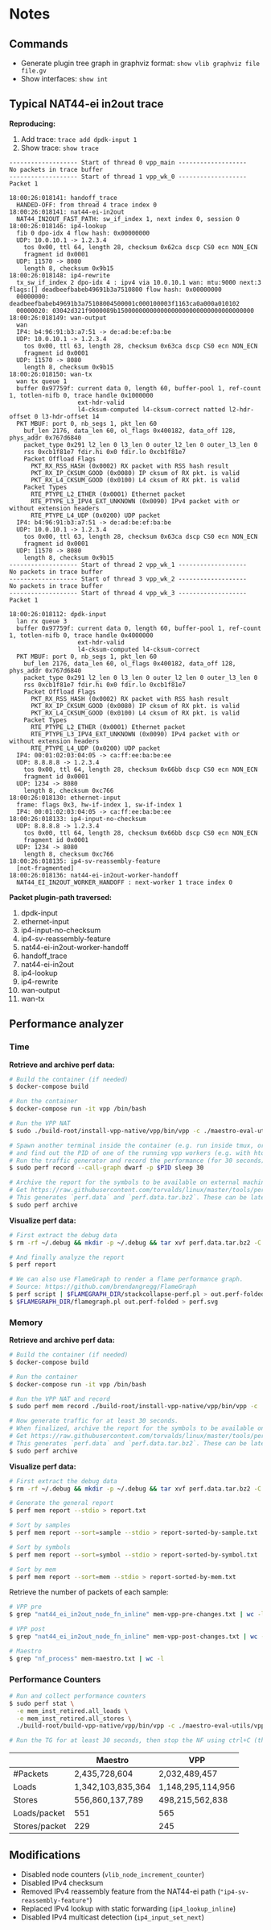 # Notes

## Commands

- Generate plugin tree graph in graphviz format: `show vlib graphviz file file.gv`
- Show interfaces: `show int`

## Typical NAT44-ei in2out trace

**Reproducing:**
1. Add trace: `trace add dpdk-input 1`
2. Show trace: `show trace`

```
------------------- Start of thread 0 vpp_main -------------------
No packets in trace buffer
------------------- Start of thread 1 vpp_wk_0 -------------------
Packet 1

18:00:26:018141: handoff_trace
  HANDED-OFF: from thread 4 trace index 0
18:00:26:018141: nat44-ei-in2out
  NAT44_IN2OUT_FAST_PATH: sw_if_index 1, next index 0, session 0
18:00:26:018146: ip4-lookup
  fib 0 dpo-idx 4 flow hash: 0x00000000
  UDP: 10.0.10.1 -> 1.2.3.4
    tos 0x00, ttl 64, length 28, checksum 0x62ca dscp CS0 ecn NON_ECN
    fragment id 0x0001
  UDP: 11570 -> 8080
    length 8, checksum 0x9b15
18:00:26:018148: ip4-rewrite
  tx_sw_if_index 2 dpo-idx 4 : ipv4 via 10.0.10.1 wan: mtu:9000 next:3 flags:[] deadbeefbabeb49691b3a7510800 flow hash: 0x00000000
  00000000: deadbeefbabeb49691b3a75108004500001c000100003f1163ca0a000a010102
  00000020: 03042d321f9000089b15000000000000000000000000000000000000
18:00:26:018149: wan-output
  wan
  IP4: b4:96:91:b3:a7:51 -> de:ad:be:ef:ba:be
  UDP: 10.0.10.1 -> 1.2.3.4
    tos 0x00, ttl 63, length 28, checksum 0x63ca dscp CS0 ecn NON_ECN
    fragment id 0x0001
  UDP: 11570 -> 8080
    length 8, checksum 0x9b15
18:00:26:018150: wan-tx
  wan tx queue 1
  buffer 0x97759f: current data 0, length 60, buffer-pool 1, ref-count 1, totlen-nifb 0, trace handle 0x1000000
                   ext-hdr-valid
                   l4-cksum-computed l4-cksum-correct natted l2-hdr-offset 0 l3-hdr-offset 14
  PKT MBUF: port 0, nb_segs 1, pkt_len 60
    buf_len 2176, data_len 60, ol_flags 0x400182, data_off 128, phys_addr 0x767d6840
    packet_type 0x291 l2_len 0 l3_len 0 outer_l2_len 0 outer_l3_len 0
    rss 0xcb1f81e7 fdir.hi 0x0 fdir.lo 0xcb1f81e7
    Packet Offload Flags
      PKT_RX_RSS_HASH (0x0002) RX packet with RSS hash result
      PKT_RX_IP_CKSUM_GOOD (0x0080) IP cksum of RX pkt. is valid
      PKT_RX_L4_CKSUM_GOOD (0x0100) L4 cksum of RX pkt. is valid
    Packet Types
      RTE_PTYPE_L2_ETHER (0x0001) Ethernet packet
      RTE_PTYPE_L3_IPV4_EXT_UNKNOWN (0x0090) IPv4 packet with or without extension headers
      RTE_PTYPE_L4_UDP (0x0200) UDP packet
  IP4: b4:96:91:b3:a7:51 -> de:ad:be:ef:ba:be
  UDP: 10.0.10.1 -> 1.2.3.4
    tos 0x00, ttl 63, length 28, checksum 0x63ca dscp CS0 ecn NON_ECN
    fragment id 0x0001
  UDP: 11570 -> 8080
    length 8, checksum 0x9b15
------------------- Start of thread 2 vpp_wk_1 -------------------
No packets in trace buffer
------------------- Start of thread 3 vpp_wk_2 -------------------
No packets in trace buffer
------------------- Start of thread 4 vpp_wk_3 -------------------
Packet 1

18:00:26:018112: dpdk-input
  lan rx queue 3
  buffer 0x97759f: current data 0, length 60, buffer-pool 1, ref-count 1, totlen-nifb 0, trace handle 0x4000000
                   ext-hdr-valid
                   l4-cksum-computed l4-cksum-correct
  PKT MBUF: port 0, nb_segs 1, pkt_len 60
    buf_len 2176, data_len 60, ol_flags 0x400182, data_off 128, phys_addr 0x767d6840
    packet_type 0x291 l2_len 0 l3_len 0 outer_l2_len 0 outer_l3_len 0
    rss 0xcb1f81e7 fdir.hi 0x0 fdir.lo 0xcb1f81e7
    Packet Offload Flags
      PKT_RX_RSS_HASH (0x0002) RX packet with RSS hash result
      PKT_RX_IP_CKSUM_GOOD (0x0080) IP cksum of RX pkt. is valid
      PKT_RX_L4_CKSUM_GOOD (0x0100) L4 cksum of RX pkt. is valid
    Packet Types
      RTE_PTYPE_L2_ETHER (0x0001) Ethernet packet
      RTE_PTYPE_L3_IPV4_EXT_UNKNOWN (0x0090) IPv4 packet with or without extension headers
      RTE_PTYPE_L4_UDP (0x0200) UDP packet
  IP4: 00:01:02:03:04:05 -> ca:ff:ee:ba:be:ee
  UDP: 8.8.8.8 -> 1.2.3.4
    tos 0x00, ttl 64, length 28, checksum 0x66bb dscp CS0 ecn NON_ECN
    fragment id 0x0001
  UDP: 1234 -> 8080
    length 8, checksum 0xc766
18:00:26:018130: ethernet-input
  frame: flags 0x3, hw-if-index 1, sw-if-index 1
  IP4: 00:01:02:03:04:05 -> ca:ff:ee:ba:be:ee
18:00:26:018133: ip4-input-no-checksum
  UDP: 8.8.8.8 -> 1.2.3.4
    tos 0x00, ttl 64, length 28, checksum 0x66bb dscp CS0 ecn NON_ECN
    fragment id 0x0001
  UDP: 1234 -> 8080
    length 8, checksum 0xc766
18:00:26:018135: ip4-sv-reassembly-feature
  [not-fragmented]
18:00:26:018136: nat44-ei-in2out-worker-handoff
  NAT44_EI_IN2OUT_WORKER_HANDOFF : next-worker 1 trace index 0
```

**Packet plugin-path traversed:**
1. dpdk-input
2. ethernet-input
3. ip4-input-no-checksum
4. ip4-sv-reassembly-feature
5. nat44-ei-in2out-worker-handoff
6. handoff_trace
7. nat44-ei-in2out
8. ip4-lookup
9. ip4-rewrite
10. wan-output
11. wan-tx

## Performance analyzer

### Time

**Retrieve and archive perf data:**

```bash
# Build the container (if needed)
$ docker-compose build

# Run the container
$ docker-compose run -it vpp /bin/bash

# Run the VPP NAT
$ sudo ./build-root/install-vpp-native/vpp/bin/vpp -c ./maestro-eval-utils/vpp-startup.conf

# Spawn another terminal inside the container (e.g. run inside tmux, or jump to the container again),
# and find out the PID of one of the running vpp workers (e.g. with htop).
# Run the traffic generator and record the performance (for 30 seconds).
$ sudo perf record --call-graph dwarf -p $PID sleep 30

# Archive the report for the symbols to be available on external machines
# Get https://raw.githubusercontent.com/torvalds/linux/master/tools/perf/perf-archive.sh if perf archive is not available.
# This generates `perf.data` and `perf.data.tar.bz2`. These can be later copied to other machines and analyzed.
$ sudo perf archive
```

**Visualize perf data:**

```bash
# First extract the debug data
$ rm -rf ~/.debug && mkdir -p ~/.debug && tar xvf perf.data.tar.bz2 -C ~/.debug

# And finally analyze the report
$ perf report

# We can also use FlameGraph to render a flame performance graph.
# Source: https://github.com/brendangregg/FlameGraph
$ perf script | $FLAMEGRAPH_DIR/stackcollapse-perf.pl > out.perf-folded
$ $FLAMEGRAPH_DIR/flamegraph.pl out.perf-folded > perf.svg
```

### Memory

**Retrieve and archive perf data:**

```bash
# Build the container (if needed)
$ docker-compose build

# Run the container
$ docker-compose run -it vpp /bin/bash

# Run the VPP NAT and record
$ sudo perf mem record ./build-root/install-vpp-native/vpp/bin/vpp -c ./maestro-eval-utils/vpp-startup.conf

# Now generate traffic for at least 30 seconds.
# When finalized, archive the report for the symbols to be available on external machines
# Get https://raw.githubusercontent.com/torvalds/linux/master/tools/perf/perf-archive.sh if perf archive is not available.
# This generates `perf.data` and `perf.data.tar.bz2`. These can be later copied to other machines and analyzed.
$ sudo perf archive
```

**Visualize perf data:**

```bash
# First extract the debug data
$ rm -rf ~/.debug && mkdir -p ~/.debug && tar xvf perf.data.tar.bz2 -C ~/.debug

# Generate the general report
$ perf mem report --stdio > report.txt

# Sort by samples
$ perf mem report --sort=sample --stdio > report-sorted-by-sample.txt

# Sort by symbols
$ perf mem report --sort=symbol --stdio > report-sorted-by-symbol.txt

# Sort by mem
$ perf mem report --sort=mem --stdio > report-sorted-by-mem.txt
```

Retrieve the number of packets of each sample:

```bash
# VPP pre
$ grep "nat44_ei_in2out_node_fn_inline" mem-vpp-pre-changes.txt | wc -l

# VPP post
$ grep "nat44_ei_in2out_node_fn_inline" mem-vpp-post-changes.txt | wc -l

# Maestro
$ grep "nf_process" mem-maestro.txt | wc -l
```

### Performance Counters

```bash
# Run and collect performance counters
$ sudo perf stat \
  -e mem_inst_retired.all_loads \
  -e mem_inst_retired.all_stores \
  ./build-root/build-vpp-native/vpp/bin/vpp -c ./maestro-eval-utils/vpp-startup.conf

# Run the TG for at least 30 seconds, then stop the NF using ctrl+C (the results will be shown on exit).
```

|               | Maestro           | VPP               |
|---------------|-------------------|-------------------|
| #Packets      | 2,435,728,604     | 2,032,489,457     |
| Loads         | 1,342,103,835,364 | 1,148,295,114,956 |
| Stores        | 556,860,137,789   | 498,215,562,838   |
| Loads/packet  | 551               | 565               |
| Stores/packet | 229               | 245               |

## Modifications

- Disabled node counters (`vlib_node_increment_counter`)
- Disabled IPv4 checksum
- Removed IPv4 reassembly feature from the NAT44-ei path (`"ip4-sv-reassembly-feature"`)
- Replaced IPv4 lookup with static forwarding (`ip4_lookup_inline`)
- Disabled IPv4 multicast detection (`ip4_input_set_next`)